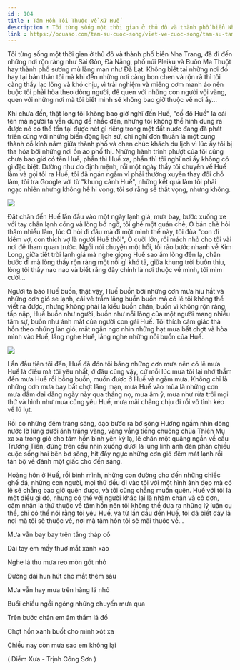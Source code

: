 ```yaml
---
id : 104
title : Tâm Hồn Tôi Thuộc Về Xứ Huế
description : Tôi từng sống một thời gian ở thủ đô và thành phố biển Nha Trang, đã đi đến những nơi rộn ràng như Sài Gòn, Đà Nẵng, phố núi Pleiku và Buôn Ma Thuột hay thành phố sương mù lãng mạn như Đà Lạt. Không biết tại những nơi đó hay tại bản thân tôi mà khi đến những nơi càng bon chen và rộn rã thì tôi càng thấy lạc lõng và khó chịu, vì trải nghiệm và miếng cơm manh áo nên buộc tôi phải hòa theo dòng người, để quen với những con người vội vàng, quen với những nơi mà tôi biết mình sẽ không bao giờ thuộc về nơi ấy...
link : https://ocuaso.com/tam-su-cuoc-song/viet-ve-cuoc-song/tam-su-tam-hon-toi-thuoc-ve-xu-hue.html
---
```


Tôi từng sống một thời gian ở thủ đô và thành phố biển Nha Trang, đã đi
đến những nơi rộn ràng như Sài Gòn, Đà Nẵng, phố núi Pleiku và Buôn Ma Thuột
hay thành phố sương mù lãng mạn như Đà Lạt. Không biết tại những nơi đó
hay tại bản thân tôi mà khi đến những nơi càng bon chen và rộn rã thì tôi
càng thấy lạc lõng và khó chịu, vì trải nghiệm và miếng cơm manh áo nên
buộc tôi phải hòa theo dòng người, để quen với những con người vội vàng,
quen với những nơi mà tôi biết mình sẽ không bao giờ thuộc về nơi ấy...

Khi chưa đến, thật lòng tôi không bao giờ nghĩ đến Huế, "cố đô Huế" là cái
tên mà người ta vẫn dùng để nhắc đến, nhưng tôi không thể hình dung ra được
nó có thể tồn tại được nét gì riêng trong một đất nước đang đà phát triển
cùng với những biến động lịch sử, chỉ nghĩ đơn thuần là một cung thành cổ
kính nằm giữa thành phố và chen chúc khách du lịch vì lúc ấy tôi bị tha
hóa bởi những nơi ồn ào phố thị. Những hành trình phượt của tôi cũng chưa
bao giờ có tên Huế, phần thì Huế xa, phần thì tôi nghĩ nơi ấy không có gì
đặc biệt. Dường như do định mệnh, rồi một ngày thầy tôi chuyển về Huế làm
và gọi tôi ra Huế, tôi đã ngán ngẩm vì phải thường xuyên thay đổi chỗ làm,
tôi tra Google với từ "khung cảnh Huế", những kết quả làm tôi phải ngạc
nhiên nhưng không hề hi vọng, tôi sợ rằng sẽ thất vọng, nhưng không.

![](https://ocuaso.com/wp-content/uploads/2015/09/tam-su-tam-hon-toi-thuoc-ve-xu-hue-01.jpg)

Đặt chân đến Huế lần đầu vào một ngày lạnh giá, mưa bay, bước xuống xe với
tay chân lạnh cóng và lòng bỡ ngỡ, tôi ghé một quán chè, O bán chè hỏi thăm
nhiều lắm, lúc O hỏi đi đâu mà đi một mình thế này, tôi đùa "con đi kiếm
vợ, con thích vợ là người Huế thôi", O cười lớn, rồi mách nhỏ cho tôi vài
nơi để tham quan trước. Ngồi nói chuyện một hồi, tôi rảo bước nhanh về Kim
Long, giữa tiết trời lạnh giá mà nghe giọng Huế sao ấm lòng đến lạ, chân
bước đi mà lòng thấy rộn ràng một nỗi gì khó tả, giữa khung trời buồn thiu,
lòng tôi thấy nao nao và biết rằng đây chính là nơi thuộc về mình, tôi mỉm
cười...

Người ta bảo Huế buồn, thật vậy, Huế buồn bởi những cơn mưa hiu hắt và những
cơn gió se lạnh, cái vẻ trầm lặng buồn buồn mà có lẽ tôi không thể viết
ra được, nhưng không phải là kiểu buồn chán, buồn vì không rộn ràng, tấp
nập, Huế buồn như người, buồn như nỗi lòng của một người mang nhiều tâm
sự, buồn như ánh mắt của người con gái Huế. Tôi thích cảm giác thả hồn theo
những làn gió, mắt ngẩn ngơ nhìn những hạt mưa bất chợt và hòa mình vào
Huế, lắng nghe Huế, lắng nghe những nỗi buồn của Huế.

![](https://ocuaso.com/wp-content/uploads/2015/09/tam-su-tam-hon-toi-thuoc-ve-xu-hue.jpg)

Lần đầu tiên tôi đến, Huế đã đón tôi bằng những cơn mưa nên có lẽ mưa Huế
là điều mà tôi yêu nhất, ở đâu cũng vậy, cứ mỗi lúc mưa tôi lại nhớ thầm
đến mưa Huế rồi bỗng buồn, muốn được ở Huế và ngắm mưa. Không chỉ là những
cơn mưa bay bất chợt lãng mạn, mưa Huế vào mùa là những cơn mưa dầm dai
dẳng ngày này qua tháng nọ, mưa âm ỷ, mưa như rửa trôi mọi thứ và hình như
mưa cũng yêu Huế, mưa mãi chẳng chịu đi rồi vô tình kéo về lũ lụt.

Rồi có những đêm trăng sáng, dạo bước ra bờ sông Hương ngắm nhìn dòng nước
lờ lững dưới ánh trăng vàng, văng vẳng tiếng chuông chùa Thiên Mụ xa xa
trong gió cho tâm hồn bình yên kỳ lạ, lê chân một quãng ngắn về cầu Trường
Tiền, đứng trên cầu nhìn xuống dưới là lung linh ánh đèn phản chiếu cuộc
sống hai bên bờ sông, hít đầy ngực những cơn gió đêm mát lạnh rồi tản bộ
về đánh một giấc cho đến sáng.

Hoàng hôn ở Huế, rồi bình mình, những con đường cho đến những chiếc ghế
đá, những con người, mọi thứ đều đi vào tôi với một hình ảnh đẹp mà có lẽ
sẽ chẳng bao giờ quên được, và tôi cũng chẳng muốn quên. Huế với tôi là
một điều gì đó, nhưng có thể với người khác lại là nhàm chán và cô đơn,
cảm nhận là thứ thuộc về tâm hồn nên tôi không thể đưa ra những lý luận
cụ thể, chỉ có thể nói rằng tôi yêu Huế, và từ lần đầu đến Huế, tôi đã biết
đây là nơi mà tôi sẽ thuộc về, nơi mà tâm hồn tôi sẽ mãi thuộc về...

Mưa vẫn bay bay trên tầng tháp cổ

Dài tay em mấy thuở mắt xanh xao

Nghe lá thu mưa reo mòn gót nhỏ

Đường dài hun hút cho mắt thêm sâu

Mưa vẫn hay mưa trên hàng lá nhỏ

Buổi chiều ngồi ngóng những chuyến mưa qua

Trên bước chân em âm thầm lá đổ

Chợt hồn xanh buốt cho mình xót xa

Chiều nay còn mưa sao em không lại

( Diễm Xưa - Trịnh Công Sơn )
